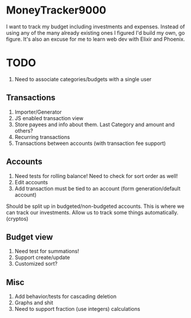 # MoneyTracker9000

I want to track my budget including investments and expenses. Instead of using any of the many already existing ones I figured I'd build my own, go figure. It's also an excuse for me to learn web dev with Elixir and Phoenix.

# TODO

1. Need to associate categories/budgets with a single user

## Transactions
1. Importer/Generator
1. JS enabled transaction view
1. Store payees and info about them. Last Category and amount and others?
1. Recurring transactions
1. Transactions between accounts (with transaction fee support)

## Accounts
1. Need tests for rolling balance! Need to check for sort order as well!
1. Edit accounts
1. Add transaction must be tied to an account (form generation/default account)

Should be split up in budgeted/non-budgeted accounts.
This is where we can track our investments.
Allow us to track some things automatically. (cryptos)

## Budget view
1. Need test for summations!
1. Support create/update
1. Customized sort?

## Misc
1. Add behavior/tests for cascading deletion
1. Graphs and shit
1. Need to support fraction (use integers) calculations

